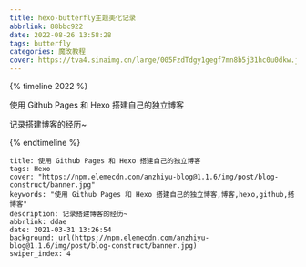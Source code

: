 ```yaml
---
title: hexo-butterfly主题美化记录
abbrlink: 88bbc922
date: 2022-08-26 13:58:28
tags: butterfly
categories: 魔改教程
cover: https://tva4.sinaimg.cn/large/005FzdTdgy1gegf7mn8b5j31hc0u0dkw.jpg
---
```



{% timeline 2022 %}
<!-- timeline 11-22 -->
使用 Github Pages 和 Hexo 搭建自己的独立博客
<!-- endtimeline -->

<!-- timeline 11-23 -->
记录搭建博客的经历~
<!-- endtimeline -->
{% endtimeline %}

```base
title: 使用 Github Pages 和 Hexo 搭建自己的独立博客
tags: Hexo
cover: "https://npm.elemecdn.com/anzhiyu-blog@1.1.6/img/post/blog-construct/banner.jpg"
keywords: "使用 Github Pages 和 Hexo 搭建自己的独立博客,博客,hexo,github,搭博客"
description: 记录搭建博客的经历~
abbrlink: ddae
date: 2021-03-31 13:26:54
background: url(https://npm.elemecdn.com/anzhiyu-blog@1.1.6/img/post/blog-construct/banner.jpg)
swiper_index: 4
```







